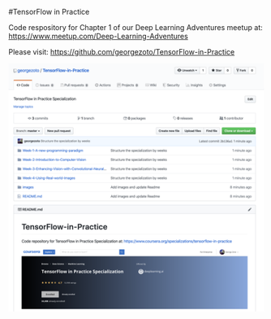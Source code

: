 #TensorFlow in Practice

Code respository for Chapter 1 of our Deep Learning Adventures meetup at:
https://www.meetup.com/Deep-Learning-Adventures

Please visit: https://github.com/georgezoto/TensorFlow-in-Practice

![alt text](../images/TensorFlow-in-Practice-0.png)
